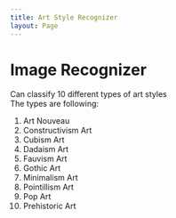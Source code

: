 ```yaml
---
title: Art Style Recognizer
layout: Page
---
```


# Image Recognizer

Can classify 10 different types of art styles <br/>
The types are following: <br/>
1. Art Nouveau
2. Constructivism Art
3. Cubism Art
4. Dadaism Art
5. Fauvism Art
6. Gothic Art
7. Minimalism Art
8. Pointillism Art
9. Pop Art
10. Prehistoric Art
